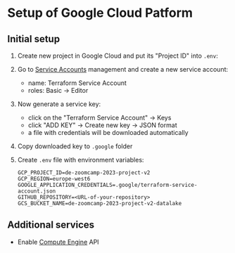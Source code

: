 # Setup of Google Cloud Patform

## Initial setup

1. Create new project in Google Cloud and put its "Project ID" into `.env`:
1. Go to [Service Accounts](https://console.cloud.google.com/iam-admin/serviceaccounts) management and create a new service account:
    - name: Terraform Service Account
    - roles: Basic -> Editor
1. Now generate a service key:
    - click on the "Terraform Service Account" -> Keys 
    - click "ADD KEY" -> Create new key -> JSON format
    - a file with credentials will be downloaded automatically
1. Copy downloaded key to `.google` folder
1. Create `.env` file with environment variables:

    ```
    GCP_PROJECT_ID=de-zoomcamp-2023-project-v2
    GCP_REGION=europe-west6
    GOOGLE_APPLICATION_CREDENTIALS=.google/terraform-service-account.json
    GITHUB_REPOSITORY=<URL-of-your-repository>
    GCS_BUCKET_NAME=de-zoomcamp-2023-project-v2-datalake
    ```

## Additional services

- Enable [Compute Engine](https://console.cloud.google.com/marketplace/product/google/compute.googleapis.com) API
